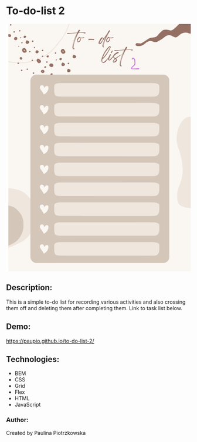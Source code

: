 ﻿# To-do-list 2

![Paulina](images/lista2.png)

## Description:
   This is a simple to-do list for recording various activities and also crossing them off and deleting them after completing them.
   Link to task list below.

## Demo:
   https://paupio.github.io/to-do-list-2/

## Technologies:
- BEM
- CSS
- Grid
- Flex
- HTML
- JavaScript

### Author:
Created by Paulina Piotrzkowska


